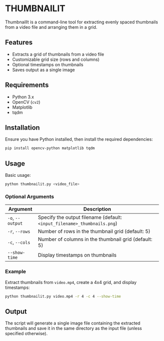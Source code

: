 # THUMBNAILIT

ThumbnailIt is a command-line tool for extracting evenly spaced thumbnails from a video file and arranging them in a grid.

## Features
- Extracts a grid of thumbnails from a video file
- Customizable grid size (rows and columns)
- Optional timestamps on thumbnails
- Saves output as a single image

## Requirements
- Python 3.x
- OpenCV (`cv2`)
- Matplotlib
- tqdm

## Installation
Ensure you have Python installed, then install the required dependencies:

```sh
pip install opencv-python matplotlib tqdm
```

## Usage
Basic usage:
```sh
python thumbnailit.py <video_file>
```

### Optional Arguments
| Argument | Description |
|----------|-------------|
| `-o`, `--output` | Specify the output filename (default: `<input_filename>_thumbnails.png`) |
| `-r`, `--rows` | Number of rows in the thumbnail grid (default: 5) |
| `-c`, `--cols` | Number of columns in the thumbnail grid (default: 5) |
| `--show-time` | Display timestamps on thumbnails |

### Example
Extract thumbnails from `video.mp4`, create a 4x4 grid, and display timestamps:
```sh
python thumbnailit.py video.mp4 -r 4 -c 4 --show-time
```

## Output
The script will generate a single image file containing the extracted thumbnails and save it in the same directory as the input file (unless specified otherwise).
